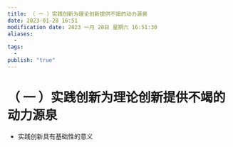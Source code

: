 ```yaml
---
title: （ 一 ）实践创新为理论创新提供不竭的动力源泉
date: 2023-01-28 16:51
modification date: 2023 一月 28日 星期六 16:51:30
aliases:
  - 
tags:
  - 
publish: "true"
---
```


# （ 一 ）实践创新为理论创新提供不竭的动力源泉

- 实践创新具有基础性的意义